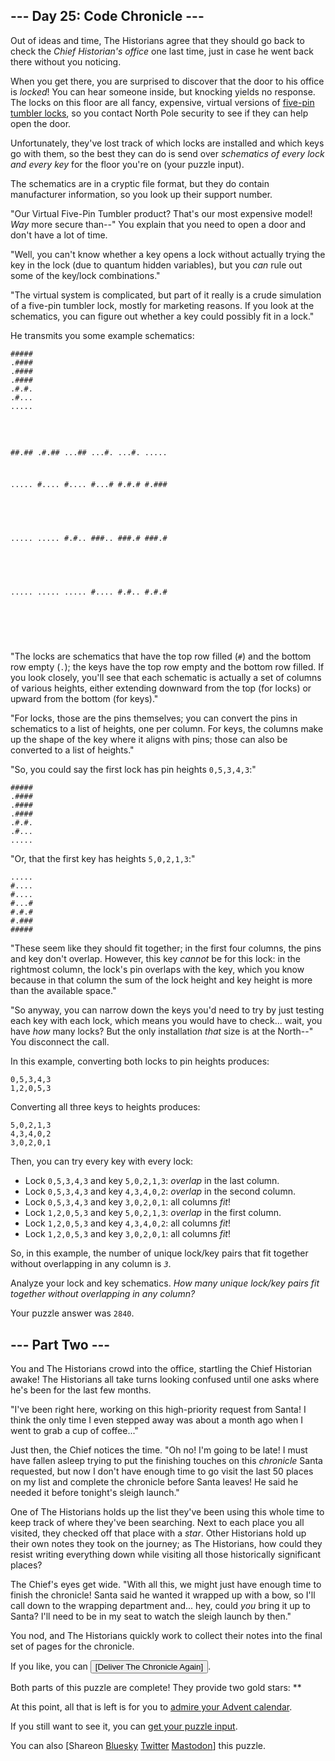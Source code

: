 <main>
<style>article *[title]{border-bottom:1px dotted #ffff66;}</style><article class="day-desc"><h2>--- Day 25: Code Chronicle ---</h2><p>Out of ideas and time, The Historians agree that they should go back to check the <em>Chief Historian's office</em> one last time, just in case he went back there without you noticing.</p>
<p>When you get there, you are surprised to discover that the door to his office is <em>locked</em>! You can hear someone inside, but knocking <span title="function knock() {&#10;  yield no_response;&#10;}">yields</span> no response. The locks on this floor are all fancy, expensive, virtual versions of <a href="https://en.wikipedia.org/wiki/Pin_tumbler_lock" target="_blank">five-pin tumbler locks</a>, so you contact North Pole security to see if they can help open the door.</p>
<p>Unfortunately, they've lost track of which locks are installed and which keys go with them, so the best they can do is send over <em>schematics of every lock and every key</em> for the floor you're on (your puzzle input).</p>
<p>The schematics are in a cryptic file format, but they do contain manufacturer information, so you look up their support number.</p>
<p>"Our Virtual Five-Pin Tumbler product? That's our most expensive model! <em>Way</em> more secure than--" You explain that you need to open a door and don't have a lot of time.</p>
<p>"Well, you can't know whether a key opens a lock without actually trying the key in the lock (due to quantum hidden variables), but you <em>can</em> rule out some of the key/lock combinations."</p>
<p>"The virtual system is complicated, but part of it really is a crude simulation of a five-pin tumbler lock, mostly for marketing reasons. If you look at the schematics, you can figure out whether a key could possibly fit in a lock."</p>
<p>He transmits you some example schematics:</p>
<pre><code>#####
.####
.####
.####
.#.#.
.#...
.....

#####
##.##
.#.##
...##
...#.
...#.
.....

.....
#....
#....
#...#
#.#.#
#.###
#####

.....
.....
#.#..
###..
###.#
###.#
#####

.....
.....
.....
#....
#.#..
#.#.#
#####
</code></pre>
<p>"The locks are schematics that have the top row filled (<code>#</code>) and the bottom row empty (<code>.</code>); the keys have the top row empty and the bottom row filled. If you look closely, you'll see that each schematic is actually a set of columns of various heights, either extending downward from the top (for locks) or upward from the bottom (for keys)."</p>
<p>"For locks, those are the pins themselves; you can convert the pins in schematics to a list of heights, one per column. For keys, the columns make up the shape of the key where it aligns with pins; those can also be converted to a list of heights."</p>
<p>"So, you could say the first lock has pin heights <code>0,5,3,4,3</code>:"</p>
<pre><code>#####
.####
.####
.####
.#.#.
.#...
.....
</code></pre>
<p>"Or, that the first key has heights <code>5,0,2,1,3</code>:"</p>
<pre><code>.....
#....
#....
#...#
#.#.#
#.###
#####
</code></pre>
<p>"These seem like they should fit together; in the first four columns, the pins and key don't overlap. However, this key <em>cannot</em> be for this lock: in the rightmost column, the lock's pin overlaps with the key, which you know because in that column the sum of the lock height and key height is more than the available space."</p>
<p>"So anyway, you can narrow down the keys you'd need to try by just testing each key with each lock, which means you would have to check... wait, you have <em>how</em> many locks? But the only installation <em>that</em> size is at the North--" You disconnect the call.</p>
<p>In this example, converting both locks to pin heights produces:</p>
<pre><code>0,5,3,4,3
1,2,0,5,3
</code></pre>
<p>Converting all three keys to heights produces:</p>
<pre><code>5,0,2,1,3
4,3,4,0,2
3,0,2,0,1
</code></pre>
<p>Then, you can try every key with every lock:</p>
<ul>
<li>Lock <code>0,5,3,4,3</code> and key <code>5,0,2,1,3</code>: <em>overlap</em> in the last column.</li>
<li>Lock <code>0,5,3,4,3</code> and key <code>4,3,4,0,2</code>: <em>overlap</em> in the second column.</li>
<li>Lock <code>0,5,3,4,3</code> and key <code>3,0,2,0,1</code>: all columns <em>fit</em>!</li>
<li>Lock <code>1,2,0,5,3</code> and key <code>5,0,2,1,3</code>: <em>overlap</em> in the first column.</li>
<li>Lock <code>1,2,0,5,3</code> and key <code>4,3,4,0,2</code>: all columns <em>fit</em>!</li>
<li>Lock <code>1,2,0,5,3</code> and key <code>3,0,2,0,1</code>: all columns <em>fit</em>!</li>
</ul>
<p>So, in this example, the number of unique lock/key pairs that fit together without overlapping in any column is <code><em>3</em></code>.</p>
<p>Analyze your lock and key schematics. <em>How many unique lock/key pairs fit together without overlapping in any column?</em></p>
</article>
<p>Your puzzle answer was <code>2840</code>.</p><article class="day-desc"><h2 id="part2">--- Part Two ---</h2><p>You and The Historians crowd into the office, startling the Chief Historian awake! The Historians all take turns looking confused until one asks where he's been for the last few months.</p>
<p>"I've been right here, working on this high-priority request from Santa! I think the only time I even stepped away was about a month ago when I went to grab a cup of coffee..."</p>
<p>Just then, the Chief notices the time. "Oh no! I'm going to be late! I must have fallen asleep trying to put the finishing touches on this <em>chronicle</em> Santa requested, but now I don't have enough time to go visit the last 50 places on my list and complete the chronicle before Santa leaves! He said he needed it before tonight's sleigh launch."</p>
<p>One of The Historians holds up the list they've been using this whole time to keep track of where they've been searching. Next to each place you all visited, they checked off that place with a <em class="star">star</em>. Other Historians hold up their own notes they took on the journey; as The Historians, how could they resist writing everything down while visiting all those historically significant places?</p>
<p>The Chief's eyes get wide. "With all this, we might just have enough time to finish the chronicle! Santa said he wanted it wrapped up with a bow, so I'll call down to the wrapping department and... hey, could <em>you</em> bring it up to Santa? I'll need to be in my seat to watch the sleigh launch by then."</p>
<p>You nod, and The Historians quickly work to collect their notes into the final set of pages for the chronicle.</p>
</article>
<form method="post" action="25/answer"><input type="hidden" name="level" value="2"/><input type="hidden" name="answer" value="0"/><p>If you like, you can <input type="submit" value="[Deliver The Chronicle Again]"/>.</p></form>
<p class="day-success">Both parts of this puzzle are complete! They provide two gold stars: **</p>
<p>At this point, all that is left is for you to <a href="/2024">admire your Advent calendar</a>.</p>
<p>If you still want to see it, you can <a href="25/input" target="_blank">get your puzzle input</a>.</p>
<p>You can also <span class="share">[Share<span class="share-content">on
  <a href="https://bsky.app/intent/compose?text=I%27ve+completed+%22Code+Chronicle%22+%2D+Day+25+%2D+Advent+of+Code+2024+%23AdventOfCode+https%3A%2F%2Fadventofcode%2Ecom%2F2024%2Fday%2F25" target="_blank">Bluesky</a>
  <a href="https://twitter.com/intent/tweet?text=I%27ve+completed+%22Code+Chronicle%22+%2D+Day+25+%2D+Advent+of+Code+2024&amp;url=https%3A%2F%2Fadventofcode%2Ecom%2F2024%2Fday%2F25&amp;related=ericwastl&amp;hashtags=AdventOfCode" target="_blank">Twitter</a>
  <a href="javascript:void(0);" onclick="var ms; try{ms=localStorage.getItem('mastodon.server')}finally{} if(typeof ms!=='string')ms=''; ms=prompt('Mastodon Server?',ms); if(typeof ms==='string' && ms.length){this.href='https://'+ms+'/share?text=I%27ve+completed+%22Code+Chronicle%22+%2D+Day+25+%2D+Advent+of+Code+2024+%23AdventOfCode+https%3A%2F%2Fadventofcode%2Ecom%2F2024%2Fday%2F25';try{localStorage.setItem('mastodon.server',ms);}finally{}}else{return false;}" target="_blank">Mastodon</a
></span>]</span> this puzzle.</p>
</main>
